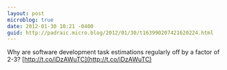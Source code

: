 ```yaml
---
layout: post
microblog: true
date: 2012-01-30 10:21 -0400
guid: http://padraic.micro.blog/2012/01/30/t163990207421620224.html
---
```

Why are software development task estimations regularly off by a factor of 2-3? [http://t.co/iDzAWuTC](http://t.co/iDzAWuTC)
